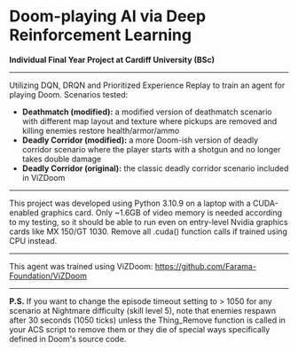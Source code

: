 # Doom-playing AI via Deep Reinforcement Learning 

**Individual Final Year Project at Cardiff University (BSc)**

---

Utilizing DQN, DRQN and Prioritized Experience Replay to train an agent for playing Doom. 
Scenarios tested: 
- **Deathmatch (modified):** a modified version of deathmatch scenario with different map layout and texture where pickups are removed and killing enemies restore health/armor/ammo
- **Deadly Corridor (modified):** a more Doom-ish version of deadly corridor scenario where the player starts with a shotgun and no longer takes double damage
- **Deadly Corridor (original):** the classic deadly corridor scenario included in ViZDoom

---

This project was developed using Python 3.10.9 on a laptop with a CUDA-enabled graphics card. 
Only ~1.6GB of video memory is needed according to my testing, so it should be able to run even on entry-level Nvidia graphics cards like MX 150/GT 1030.
Remove all .cuda() function calls if trained using CPU instead.

---

This agent was trained using ViZDoom: https://github.com/Farama-Foundation/ViZDoom

---

**P.S.** If you want to change the episode timeout setting to > 1050 for any scenario at Nightmare difficulty (skill level 5), note that enemies respawn after 30 seconds (1050 ticks) unless the Thing_Remove function is called in your ACS script to remove them or they die of special ways specifically defined in Doom's source code.